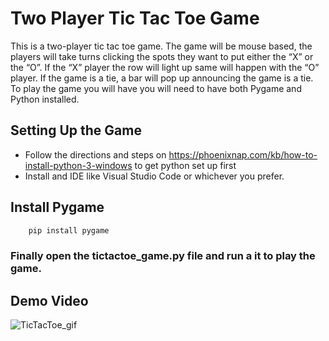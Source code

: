 # Two Player Tic Tac Toe Game

This is a two-player tic tac toe game. The game will be mouse based, the players will take turns clicking the spots they want to put either the “X” or the “O”. If the “X” player the row will light up same will happen with the “O” player. If the game is a tie, a bar will pop up announcing the game is a tie. To play the game you will have you will need to have both Pygame and Python installed. 


## Setting Up the Game
- Follow the directions and steps on https://phoenixnap.com/kb/how-to-install-python-3-windows to get python set up first
- Install and IDE like Visual Studio Code or whichever you prefer. 

## Install Pygame
```bash
	pip install pygame
``` 
	
###  Finally open the tictactoe_game.py file and run a it to play the game.


## Demo Video
![TicTacToe_gif](https://user-images.githubusercontent.com/111699655/225245956-3677624e-6845-408e-95a2-20d22a791ed0.gif)

